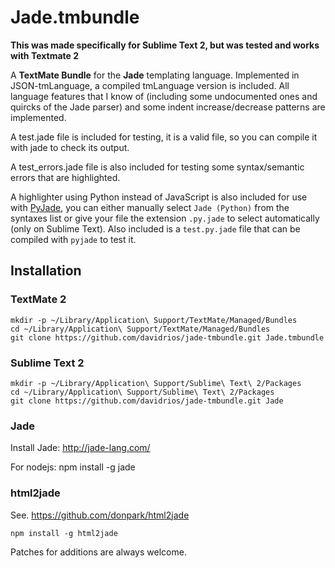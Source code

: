 # Jade.tmbundle

**This was made specifically for Sublime Text 2, but was tested and works with Textmate 2**

A **TextMate Bundle** for the **Jade** templating language. Implemented in
JSON-tmLanguage, a compiled tmLanguage version is included. All language
features that I know of (including some undocumented ones and quircks of the
Jade parser) and some indent increase/decrease patterns are implemented.

A test.jade file is included for testing, it is a valid file, so you can
compile it with jade to check its output.

A test_errors.jade file is also included for testing some syntax/semantic errors
that are highlighted.

A highlighter using Python instead of JavaScript is also included for use with
[PyJade](https://github.com/SyrusAkbary/pyjade), you can either manually select
`Jade (Python)` from the syntaxes list or give your file the extension
`.py.jade` to select automatically (only on Sublime Text). Also included is a
`test.py.jade` file that can be compiled with `pyjade` to test it.

## Installation

### TextMate 2

    mkdir -p ~/Library/Application\ Support/TextMate/Managed/Bundles
    cd ~/Library/Application\ Support/TextMate/Managed/Bundles
    git clone https://github.com/davidrios/jade-tmbundle.git Jade.tmbundle

### Sublime Text 2

    mkdir -p ~/Library/Application\ Support/Sublime\ Text\ 2/Packages
    cd ~/Library/Application\ Support/Sublime\ Text\ 2/Packages
    git clone https://github.com/davidrios/jade-tmbundle.git Jade

### Jade

Install Jade: http://jade-lang.com/

For nodejs:
    npm install -g jade

### html2jade

See. https://github.com/donpark/html2jade

    npm install -g html2jade

Patches for additions are always welcome.
